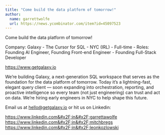 ```yaml
---
title: "Come build the data platform of tomorrow!"
author:
  name: garrettwolfe
  url: https://news.ycombinator.com/item?id=45097523
---
```

Come build the data platform of tomorrow!

Company: Galaxy - The Cursor for SQL - NYC (IRL) - Full-time - 
Roles: Founding AI Engineer, Founding Front-end Engineer - Founding Full-Stack Developer

<a href="https:&#x2F;&#x2F;www.getgalaxy.io" rel="nofollow">https:&#x2F;&#x2F;www.getgalaxy.io</a>

We’re building Galaxy, a next-generation SQL workspace that serves as the foundation for the data platform of tomorrow. Today it’s a lightning-fast, elegant query client — soon expanding into orchestration, reporting, and proactive intelligence so every team (not just engineering) can trust and act on data. We’re hiring early engineers in NYC to help shape this future.

Email us at hello@getgalaxy.io or hit us on Linkedin:

<a href="https:&#x2F;&#x2F;www.linkedin.com&#x2F;in&#x2F;garrettawolfe" rel="nofollow">https:&#x2F;&#x2F;www.linkedin.com&#x2F;in&#x2F;garrettawolfe</a>
<a href="https:&#x2F;&#x2F;www.linkedin.com&#x2F;in&#x2F;mitchbregs" rel="nofollow">https:&#x2F;&#x2F;www.linkedin.com&#x2F;in&#x2F;mitchbregs</a>
<a href="https:&#x2F;&#x2F;www.linkedin.com&#x2F;in&#x2F;leonkozlowski" rel="nofollow">https:&#x2F;&#x2F;www.linkedin.com&#x2F;in&#x2F;leonkozlowski</a>
<JobApplication />
